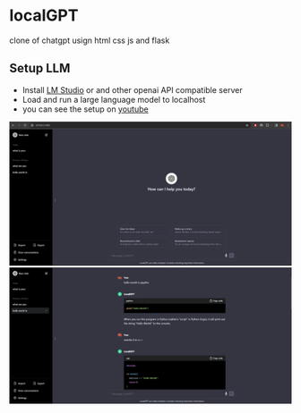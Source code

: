 # localGPT
clone of chatgpt usign html css js and flask

## Setup LLM

- Install [LM Studio](https://lmstudio.ai/) or and other openai API compatible server
- Load and run a large language model to localhost
- you can see the setup on [youtube](https://www.youtube.com/watch?v=IgcBuXFE6QE&ab_channel=AllAboutAI)

![home](icon/home.png)
![chat](icon/chat.png)
